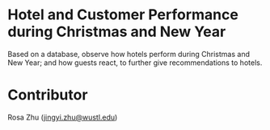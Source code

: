# Hotel and Customer Performance during Christmas and New Year
Based on a database, observe how hotels perform during Christmas and New Year; and how guests react, to further give recommendations to hotels.

# Contributor
Rosa Zhu (jingyi.zhu@wustl.edu)
